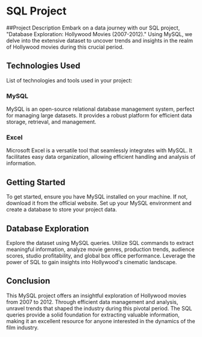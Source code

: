 # SQL Project
##Project Description
Embark on a data journey with our SQL project, "Database Exploration: Hollywood Movies (2007-2012)." Using MySQL, we delve into the extensive dataset to uncover trends and insights in the realm of Hollywood movies during this crucial period.

## Technologies Used
List of technologies and tools used in your project:

### MySQL
MySQL is an open-source relational database management system, perfect for managing large datasets. It provides a robust platform for efficient data storage, retrieval, and management.

### Excel
Microsoft Excel is a versatile tool that seamlessly integrates with MySQL. It facilitates easy data organization, allowing efficient handling and analysis of information.

## Getting Started
To get started, ensure you have MySQL installed on your machine. If not, download it from the official website. Set up your MySQL environment and create a database to store your project data.

## Database Exploration
Explore the dataset using MySQL queries. Utilize SQL commands to extract meaningful information, analyze movie genres, production trends, audience scores, studio profitability, and global box office performance. Leverage the power of SQL to gain insights into Hollywood's cinematic landscape.

## Conclusion
This MySQL project offers an insightful exploration of Hollywood movies from 2007 to 2012. Through efficient data management and analysis, unravel trends that shaped the industry during this pivotal period. The SQL queries provide a solid foundation for extracting valuable information, making it an excellent resource for anyone interested in the dynamics of the film industry.




